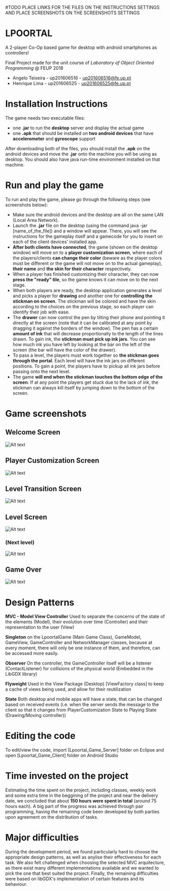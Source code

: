 #TODO PLACE LINKS FOR THE FILES ON THE INSTRUCTIONS SETTINGS AND PLACE SCREENSHOTS ON THE SCREENSHOTS SETTINGS

# LPOORTAL
A 2-player Co-Op based game for desktop with android smartphones as controllers!

Final Project made for the unit course of *Laboratory of Object Oriented Programming* @ FEUP 2018

  - Angelo Teixeira - up201606516 - up201606516@fe.up.pt
  - Henrique Lima - up201606525 - up201606525@fe.up.pt


# Installation Instructions

The game needs two executable files:
  - one **.jar** to run the **desktop** server and display the actual game
  - one **.apk** that should be installed on **two android devices** that have **accelerometer** and **gyroscope** support

After downloading both of the files, you should install the **.apk** on the android devices and move the **.jar** onto the machine you will be using as desktop. You should also have java run-time environment installed on that machine.

# Run and play the game

To run and play the game, please go through the following steps (see screenshots below):
  - Make sure the android devices and the desktop are all on the same LAN (Local Area Network).
  - Launch the **.jar** file on the desktop (using the command java -jar [name_of_the_file]) and a window will appear. There, you will see the instructions for the gameplay itself and a gamecode for you to insert on each of the client devices' installed app.
  - **After both clients have connected**, the game (shown on the desktop window) will move on to a **player customization screen**, where each of the players/clients **can change their color** (beware as the player colors must be different or the game will not move on to the actual gameplay), **their name** and **the skin for their character** respectively.
  - When a player has finished customizing their character, they can now **press the "ready" tile**, so the game knows it can move on to the next stage.
  - When both players are ready, the desktop application generates a level and picks a player for **drawing** and another one for **controlling the stickman on screen**. The stickman will be colored and have the skin according to the choices on the previous stage, so each player can identify their job with ease.
  - The **drawer** can now control the pen by tilting their phone and pointing it directly at the screen (note that it can be calibrated at any point by dragging it against the borders of the window). The pen has a certain **amount of ink** that will decrease proportionally to the length of the lines drawn. To gain ink, the **stickman must pick up ink jars**. You can see how much ink you have left by looking at the bar on the left of the screen (the bar will have the color of the drawer).
  - To pass a level, the players must work together so **the stickman goes through the portal**. Each level will have the ink jars on different positions. To gain a point, the players have to pickup all ink jars before passing onto the next level.
  - The game **will end when the stickman touches the bottom edge of the screen**. If at any point the players get stuck due to the lack of ink, the stickman can always kill itself by jumping down to the bottom of the screen.

# Game screenshots

## Welcome Screen
![Alt text](Screenshots/screen_1.png?raw=true)

## Player Customization Screen
![Alt text](Screenshots/screen_2.png?raw=true)

## Level Transition Screen
![Alt text](Screenshots/screen_3.png?raw=true)

## Level Screen
![Alt text](Screenshots/screen_4.png?raw=true)

### (Next level)
![Alt text](Screenshots/screen_5.png?raw=true)

## Game Over
![Alt text](Screenshots/screen_6.png?raw=true)


# Design Patterns

**MVC - Model View Controller** Used to separate the concerns of the state of the elements (Model), their evolution over time (Controller) and their representation to the user (View)

**Singleton** on the LpoortalGame (Main Game Class), GameModel, GameView, GameController and NetworkManager classes, because at every moment, there will only be one instance of them, and therefore, can be accessed more easily.

**Observer** On the controller, the GameController itself will be a listener (ContactListener) for collisions of the physical world (Embedded in the LibGDX library)

**Flyweight** Used in the View Package (Desktop) [ViewFactory class] to keep a cache of views being used, and allow for their reutilization

**State** Both desktop and mobile apps will have a state, that can be changed based on received events (i.e. when the server sends the message to the client so that it changes from PlayerCustomization State to Playing State (Drawing/Moving controller))


# Editing the code

To edit/view the code, import [Lpoortal_Game_Server] folder on Eclipse and open [Lpoortal_Game_Client] folder on Android Studio


# Time invested on the project

Estimating the time spent on the project, including classes, weekly work and some extra time in the beggining of the project and near the delivery date, we concluded that about **150 hours were spent in total** (around 75 hours each). A big part of the progress was achieved through pair programming, having the remaining code been developed by both parties upon agreement on the distribution of tasks.

# Major difficulties

During the development period, we found particularly hard to choose the appropriate design patterns, as well as anylise their effectiveness for each task. We also felt challenged when choosing the selected MVC arquitecture, as there exist many different implementations available and we wanted to pick the one that best suited the project. Finally, the remaining difficulties were based on libGDX's implementation of certain features and its behaviour.

